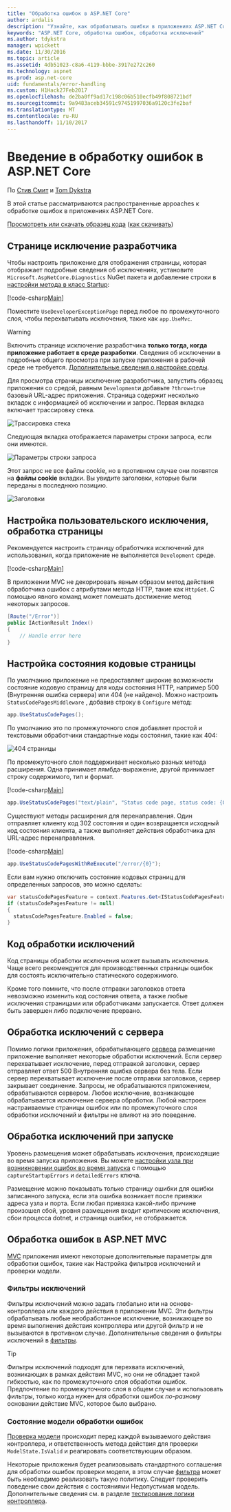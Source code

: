 ```yaml
---
title: "Обработка ошибок в ASP.NET Core"
author: ardalis
description: "Узнайте, как обрабатывать ошибки в приложениях ASP.NET Core."
keywords: "ASP.NET Core, обработка ошибок, обработка исключений"
ms.author: tdykstra
manager: wpickett
ms.date: 11/30/2016
ms.topic: article
ms.assetid: 4db51023-c8a6-4119-bbbe-3917e272c260
ms.technology: aspnet
ms.prod: asp.net-core
uid: fundamentals/error-handling
ms.custom: H1Hack27Feb2017
ms.openlocfilehash: de2ba0ff9ad17c198c06b510ecfb49f808721bdf
ms.sourcegitcommit: 9a9483aceb34591c97451997036a9120c3fe2baf
ms.translationtype: MT
ms.contentlocale: ru-RU
ms.lasthandoff: 11/10/2017
---
```

# <a name="introduction-to-error-handling-in-aspnet-core"></a>Введение в обработку ошибок в ASP.NET Core

По [Стив Смит](https://ardalis.com/) и [Tom Dykstra](https://github.com/tdykstra/)

В этой статье рассматриваются распространенные appoaches к обработке ошибок в приложениях ASP.NET Core.

[Просмотреть или скачать образец кода](https://github.com/aspnet/Docs/tree/master/aspnetcore/fundamentals/error-handling/sample) ([как скачивать](xref:tutorials/index#how-to-download-a-sample))

## <a name="the-developer-exception-page"></a>Странице исключение разработчика

Чтобы настроить приложение для отображения страницы, которая отображает подробные сведения об исключениях, установите `Microsoft.AspNetCore.Diagnostics` NuGet пакета и добавление строки в [настройки метода в класс Startup](startup.md):

[!code-csharp[Main](error-handling/sample/Startup.cs?name=snippet_DevExceptionPage&highlight=7)]

Поместите `UseDeveloperExceptionPage` перед любое по промежуточного слоя, чтобы перехватывать исключения, такие как `app.UseMvc`.

>[!WARNING]
> Включить странице исключение разработчика **только тогда, когда приложение работает в среде разработки**. Сведения об исключении в подробные общего просмотра при запуске приложения в рабочей среде не требуется. [Дополнительные сведения о настройке среды](environments.md).

Для просмотра страницы исключение разработчика, запустить образец приложения со средой, равным `Development`и добавьте `?throw=true` базовый URL-адрес приложения. Страница содержит несколько вкладок с информацией об исключении и запрос. Первая вкладка включает трассировку стека. 

![Трассировка стека](error-handling/_static/developer-exception-page.png)

Следующая вкладка отображается параметры строки запроса, если они имеются.

![Параметры строки запроса](error-handling/_static/developer-exception-page-query.png)

Этот запрос не все файлы cookie, но в противном случае они появятся на **файлы cookie** вкладки. Вы увидите заголовки, которые были переданы в последнюю позицию.

![Заголовки](error-handling/_static/developer-exception-page-headers.png)

## <a name="configuring-a-custom-exception-handling-page"></a>Настройка пользовательского исключения, обработка страницы

Рекомендуется настроить страницу обработчика исключений для использования, когда приложение не выполняется `Development` среде.

[!code-csharp[Main](error-handling/sample/Startup.cs?name=snippet_DevExceptionPage&highlight=11)]

В приложении MVC не декорировать явным образом метод действия обработчика ошибок с атрибутами метода HTTP, такие как `HttpGet`. С помощью явного команд может помешать достижение метод некоторых запросов.

```csharp
[Route("/Error")]
public IActionResult Index()
{
    // Handle error here
}
```

## <a name="configuring-status-code-pages"></a>Настройка состояния кодовые страницы

По умолчанию приложение не предоставляет широкие возможности состояние кодовую страницу для коды состояния HTTP, например 500 (Внутренняя ошибка сервера) или 404 (не найдено). Можно настроить `StatusCodePagesMiddleware` , добавив строку в `Configure` метод:

```csharp
app.UseStatusCodePages();
```

По умолчанию это по промежуточного слоя добавляет простой и текстовыми обработчики стандартные коды состояния, такие как 404:

![404 страницы](error-handling/_static/default-404-status-code.png)

По промежуточного слоя поддерживает несколько разных метода расширения. Одна принимает лямбда-выражение, другой принимает строку содержимого, тип и формат.

[!code-csharp[Main](error-handling/sample/Startup.cs?name=snippet_StatusCodePages)]

```csharp
app.UseStatusCodePages("text/plain", "Status code page, status code: {0}");
```

Существуют методы расширения для перенаправления. Один отправляет клиенту код 302 состояния и один возвращается исходный код состояния клиента, а также выполняет действия обработчика для URL-адрес перенаправления.

[!code-csharp[Main](error-handling/sample/Startup.cs?name=snippet_StatusCodePagesWithRedirect)]

```csharp
app.UseStatusCodePagesWithReExecute("/error/{0}");
```

Если вам нужно отключить состояние кодовых страниц для определенных запросов, это можно сделать:

```csharp
var statusCodePagesFeature = context.Features.Get<IStatusCodePagesFeature>();
if (statusCodePagesFeature != null)
{
  statusCodePagesFeature.Enabled = false;
}
```

## <a name="exception-handling-code"></a>Код обработки исключений

Код страницы обработки исключения может вызывать исключения. Чаще всего рекомендуется для производственных страницы ошибок для состоять исключительно статического содержимого.

Кроме того помните, что после отправки заголовков ответа невозможно изменить код состояния ответа, а также любые исключения страницами или обработчиками запускается. Ответ должен быть завершен либо подключение прервано.

## <a name="server-exception-handling"></a>Обработка исключений с сервера

Помимо логики приложения, обрабатывающего [сервера](servers/index.md) размещение приложение выполняет некоторые обработки исключений. Если сервер перехватывает исключение, перед отправкой заголовки, сервер отправляет ответ 500 Внутренняя ошибка сервера без тела. Если сервер перехватывает исключение после отправки заголовков, сервер закрывает соединение. Запросы, не обрабатываются приложением, обрабатываются сервером. Любое исключение, возникающее обрабатывается исключение сервера обработки. Любой настроен настраиваемые страницы ошибок или по промежуточного слоя обработки исключений и фильтры не влияют на это поведение.

## <a name="startup-exception-handling"></a>Обработка исключений при запуске

Уровень размещения может обрабатывать исключения, происходящие во время запуска приложения. Вы можете [настройки узла при возникновении ошибок во время запуска](hosting.md#detailed-errors) с помощью `captureStartupErrors` и `detailedErrors` ключа.

Размещение можно показывать только страницу ошибки для ошибки записанного запуска, если эта ошибка возникает после привязки адреса узла и порта. Если любая привязка какой-либо причине произошел сбой, уровня размещения входит критические исключения, сбои процесса dotnet, и страница ошибки, не отображается.

## <a name="aspnet-mvc-error-handling"></a>Обработка ошибок в ASP.NET MVC

[MVC](../mvc/index.md) приложения имеют некоторые дополнительные параметры для обработки ошибок, такие как Настройка фильтров исключений и проверки модели.

### <a name="exception-filters"></a>Фильтры исключений

Фильтры исключений можно задать глобально или на основе-контроллера или каждого действия в приложении MVC. Эти фильтры обрабатывать любые необработанное исключение, возникающее во время выполнения действия контроллера или другой фильтр и не вызываются в противном случае. Дополнительные сведения о фильтры исключений в [фильтры](../mvc/controllers/filters.md).

>[!TIP]
> Фильтры исключений подходят для перехвата исключений, возникающих в рамках действия MVC, но они не обладает такой гибкостью, как по промежуточного слоя обработки ошибок. Предпочтение по промежуточного слоя в общем случае и использовать фильтры, только когда нужен для обработки ошибок *по-разному* основании действие MVC, которое было выбрано.

### <a name="handling-model-state-errors"></a>Состояние модели обработки ошибок

[Проверка модели](../mvc/models/validation.md) происходит перед каждой вызываемого действия контроллера, и ответственность метода действия для проверки `ModelState.IsValid` и реагировать соответствующим образом.

Некоторые приложения будет реализовывать стандартного соглашения для обработки ошибок проверки модели, в этом случае [фильтра](../mvc/controllers/filters.md) может быть необходимо реализовать такую политику. Следует проверить поведение свои действия с состояниями Недопустимая модель. Дополнительные сведения см. в разделе [тестирование логики контроллера](../mvc/controllers/testing.md).



